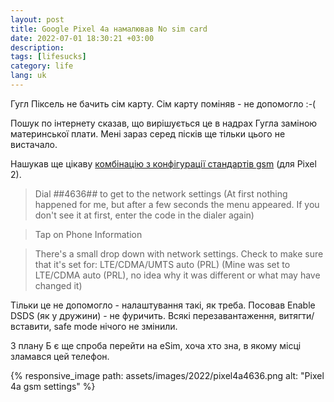 ```yaml
---
layout: post
title: Google Pixel 4a намалював No sim card
date: 2022-07-01 18:30:21 +03:00
description: 
tags: [lifesucks]
category: life
lang: uk
---
```


Гугл Піксель не бачить сім карту. 
Сім карту поміняв - не допомогло :-(

Пошук по інтернету сказав, що вирішується це в надрах Гугла заміною материнської плати.
Мені зараз серед пісків ще тільки цього не вистачало.

Нашукав ще цікаву 
[комбінацію з конфігурації стандартів gsm](https://support.google.com/fi/thread/14484935?msgid=15400024)
 (для Pixel 2).

> Dial *#*#4636#*#* to get to the network settings
(At first nothing happened for me, but after a few seconds the menu appeared.  If you don't see it at first, enter the code in the dialer again)

> Tap on Phone Information

> There's a small drop down with network settings. Check to make sure that it's set for: LTE/CDMA/UMTS auto (PRL)
(Mine was set to LTE/CDMA auto (PRL), no idea why it was different or what may have changed it)

Тільки це не допомогло - налаштування такі, як треба.
Посовав Enable DSDS (як у дружини) - не фуричить.
Всякі перезавантаження, витягти/вставити, safe mode нічого не змінили.

З плану Б є ще спроба перейти на eSim, хоча хто зна, в якому місці зламався цей телефон.

{% responsive_image path: assets/images/2022/pixel4a4636.png alt: "Pixel 4a gsm settings" %}
